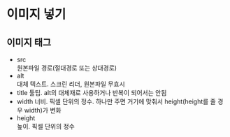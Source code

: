 # 이미지 넣기
## 이미지 태그
- src	
원본파일 경로(절대경로 또는 상대경로)
- alt	
대체 텍스트.	스크린 리더, 원본파일 무효시
- title
툴팁.	alt의 대체재로 사용하거나 반복이 되어서는 안됨
- width	
너비.	픽셀 단위의 정수. 하나만 주면 거기에 맞춰서 height(height를 줄 경우 width)가 변화
- height	
높이.	픽셀 단위의 정수